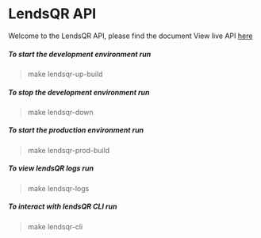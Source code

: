 # LendsQR API
Welcome to the LendsQR API, please find the document
View live API [here](https://ifeoluwa-lendsqr-api.herokuapp.com/)

##### To start the development environment run

> make lendsqr-up-build

##### To stop the development environment run

> make lendsqr-down


##### To start the production environment run

> make lendsqr-prod-build

##### To view lendsQR logs run

> make lendsqr-logs

##### To interact with lendsQR CLI run

> make lendsqr-cli
